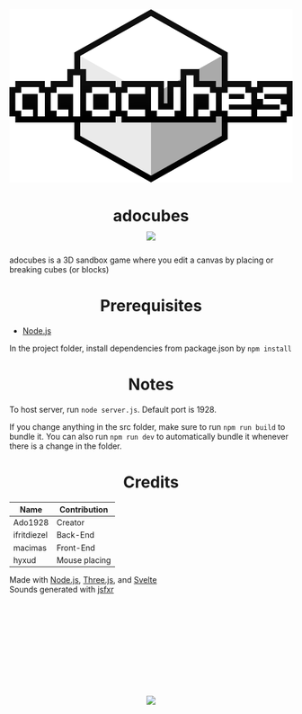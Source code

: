 <p align=center>
<img src="https://raw.githubusercontent.com/ado1928/ado-cubes/svelte/public/images/svgs/adocubes-logo.svg">
<h1 align=center>adocubes<br>
<a href="https://discord.gg/rNMTeADfnc"><img src="https://i.imgur.com/HPnB3JL.png"></a>
</h1>
</p>
adocubes is a 3D sandbox game where you edit a canvas by placing or breaking cubes (or blocks)

<h1 align=center>Prerequisites</h1>

- [Node.js](https://nodejs.org)

In the project folder, install dependencies from package.json by `npm install`
<h1 align=center>Notes</h1>

To host server, run `node server.js`. Default port is 1928.

If you change anything in the src folder, make sure to run `npm run build` to bundle it. You can also run `npm run dev` to automatically bundle it whenever there is a change in the folder.

<h1 align=center>Credits</h1>

Name        | Contribution
------------|--------------------
Ado1928     | Creator
ifritdiezel | Back-End
macimas     | Front-End
hyxud       | Mouse placing

Made with [Node.js](https://nodejs.org), [Three.js](https://threejs.org), and [Svelte](https://svelte.dev)<br>
Sounds generated with [jsfxr](https://sfxr.me)

<br><br><br><br><br><br><br><br><br>
<p align=center><img src="https://cdn.discordapp.com/attachments/968866349633896488/972592866943701082/the_frog.png"></p>

